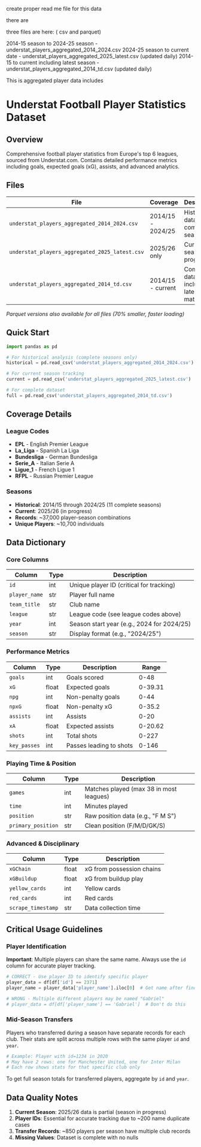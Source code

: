 create proper read me file for this data

there are 

three files are here: ( csv and parquet)

2014-15 season to 2024-25 season - understat_players_aggregated_2014_2024.csv
2024-25 season to current date - understat_players_aggregated_2025_latest.csv (updated daily)
2014-15 to current including latest season - understat_players_aggregated_2014_td.csv (updated daily)

This is aggregated player data includes

# Understat Football Player Statistics Dataset

## Overview
Comprehensive football player statistics from Europe's top 6 leagues, sourced from Understat.com. Contains detailed performance metrics including goals, expected goals (xG), assists, and advanced analytics.

## Files

| File | Coverage | Description |
|------|----------|-------------|
| `understat_players_aggregated_2014_2024.csv` | 2014/15 - 2024/25 | Historical data for 11 complete seasons |
| `understat_players_aggregated_2025_latest.csv` | 2025/26 only | Current season in progress |
| `understat_players_aggregated_2014_td.csv` | 2014/15 - current | Complete dataset including latest matches |

*Parquet versions also available for all files (70% smaller, faster loading)*

## Quick Start

```python
import pandas as pd

# For historical analysis (complete seasons only)
historical = pd.read_csv('understat_players_aggregated_2014_2024.csv')

# For current season tracking
current = pd.read_csv('understat_players_aggregated_2025_latest.csv')

# For complete dataset
full = pd.read_csv('understat_players_aggregated_2014_td.csv')
```

## Coverage Details

### League Codes
- **EPL** - English Premier League
- **La_Liga** - Spanish La Liga  
- **Bundesliga** - German Bundesliga
- **Serie_A** - Italian Serie A
- **Ligue_1** - French Ligue 1
- **RFPL** - Russian Premier League

### Seasons
- **Historical**: 2014/15 through 2024/25 (11 complete seasons)
- **Current**: 2025/26 (in progress)
- **Records**: ~37,000 player-season combinations
- **Unique Players**: ~10,700 individuals

## Data Dictionary

### Core Columns

| Column | Type | Description |
|--------|------|-------------|
| `id` | int | Unique player ID (critical for tracking) |
| `player_name` | str | Player full name |
| `team_title` | str | Club name |
| `league` | str | League code (see league codes above) |
| `year` | int | Season start year (e.g., 2024 for 2024/25) |
| `season` | str | Display format (e.g., "2024/25") |

### Performance Metrics

| Column | Type | Description | Range |
|--------|------|-------------|-------|
| `goals` | int | Goals scored | 0-48 |
| `xG` | float | Expected goals | 0-39.31 |
| `npg` | int | Non-penalty goals | 0-44 |
| `npxG` | float | Non-penalty xG | 0-35.2 |
| `assists` | int | Assists | 0-20 |
| `xA` | float | Expected assists | 0-20.62 |
| `shots` | int | Total shots | 0-227 |
| `key_passes` | int | Passes leading to shots | 0-146 |

### Playing Time & Position

| Column | Type | Description |
|--------|------|-------------|
| `games` | int | Matches played (max 38 in most leagues) |
| `time` | int | Minutes played |
| `position` | str | Raw position data (e.g., "F M S") |
| `primary_position` | str | Clean position (F/M/D/GK/S) |

### Advanced & Disciplinary

| Column | Type | Description |
|--------|------|-------------|
| `xGChain` | float | xG from possession chains |
| `xGBuildup` | float | xG from buildup play |
| `yellow_cards` | int | Yellow cards |
| `red_cards` | int | Red cards |
| `scrape_timestamp` | str | Data collection time |

## Critical Usage Guidelines

### Player Identification

**Important**: Multiple players can share the same name. Always use the `id` column for accurate player tracking.

```python
# CORRECT - Use player ID to identify specific player
player_data = df[df['id'] == 2371]
player_name = player_data['player_name'].iloc[0]  # Get name after finding by ID

# WRONG - Multiple different players may be named "Gabriel" 
# player_data = df[df['player_name'] == 'Gabriel']  # Don't do this
```

### Mid-Season Transfers

Players who transferred during a season have separate records for each club. Their stats are split across multiple rows with the same player `id` and `year`.

```python
# Example: Player with id=1234 in 2020 
# May have 2 rows: one for Manchester United, one for Inter Milan
# Each row shows stats for that specific club only
```

To get full season totals for transferred players, aggregate by `id` and `year`.

## Data Quality Notes

1. **Current Season**: 2025/26 data is partial (season in progress)
2. **Player IDs**: Essential for accurate tracking due to ~200 name duplicate cases
3. **Transfer Records**: ~850 players per season have multiple club records
4. **Missing Values**: Dataset is complete with no nulls